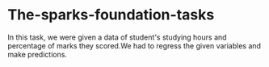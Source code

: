 # The-sparks-foundation-tasks
In this task, we were given a data of student's studying hours and percentage of marks they scored.We had to regress the given variables and make predictions.
